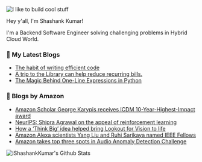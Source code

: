 ![I like to build cool stuff](https://res.cloudinary.com/dt8g3rhcy/image/upload/v1595929574/i_like_to_build_cool_shit._1_nzbwjh.png)

Hey y'all, I'm Shashank Kumar! 

I'm a Backend Software Engineer solving challenging problems in Hybrid Cloud World.

### 📕 My Latest Blogs
<!-- BLOG-POST-LIST:START -->
- [The habit of writing efficient code](https://medium.com/@ishashankkumar/the-habit-of-writing-efficient-code-153b05f04269?source=rss-d24dda280d5f------2)
- [A trip to the Library can help reduce recurring bills.](https://medium.com/swlh/a-trip-to-the-library-can-help-reduce-recurring-bills-23bca495cdf5?source=rss-d24dda280d5f------2)
- [The Magic Behind One-Line Expressions in Python](https://medium.com/swlh/the-magic-behind-one-line-expressions-in-python-816c10180c5c?source=rss-d24dda280d5f------2)
<!-- BLOG-POST-LIST:END -->

### 📕 Blogs by Amazon
<!-- AMAZON-BLOG-POST-LIST:START -->
- [Amazon Scholar George Karypis receives ICDM 10-Year-Highest-Impact award](https://www.amazon.science/latest-news/amazon-scholar-george-karypis-receives-icdm-10-year-highest-impact-award)
- [NeurIPS: Shipra Agrawal on the appeal of reinforcement learning](https://www.amazon.science/blog/neurips-shipra-agrawal-on-the-appeal-of-reinforcement-learning)
- [How a ‘Think Big’ idea helped bring Lookout for Vision to life](https://www.amazon.science/latest-news/how-a-think-big-idea-helped-bring-lookout-for-vision-to-life)
- [Amazon Alexa scientists Yang Liu and Ruhi Sarikaya named IEEE Fellows](https://www.amazon.science/latest-news/amazon-alexa-scientists-yang-liu-and-ruhi-sarikaya-named-ieee-fellows)
- [Amazon takes top three spots in Audio Anomaly Detection Challenge](https://www.amazon.science/blog/amazon-takes-top-three-spots-in-audio-anomaly-detection-challenge)
<!-- AMAZON-BLOG-POST-LIST:END -->



<img align="center" alt="iShashankKumar's Github Stats" src="https://github-readme-stats.vercel.app/api?username=ishashankkumar&show_icons=true&hide_border=true" />
